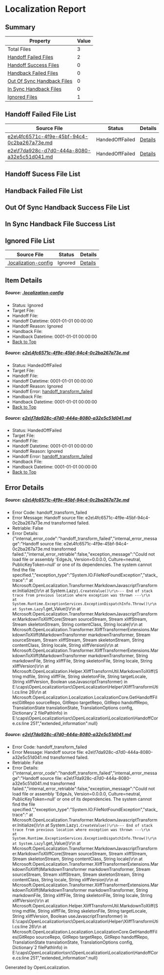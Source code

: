 # <a name='report-top'></a> Localization Report

## Summary
 Property | Value 
 -------- | ----- 
 Total Files | 3
[ Handoff Failed Files ](#handoff-failed-list)| 2
[ Handoff Success Files ](#handoff-success-list)| 0
[ Handback Failed Files ](#handback-failed-list)| 0
[ Out Of Sync Handback Files ](#outofsync-handback-success-list)| 0
[ In Sync Handback Files ](#insync-handback-success-list)| 0
[ Ignored Files ](#ignored-list)| 1

## <a name='handoff-failed-list'></a> Handoff Failed File List
 Source File | Status | Details 
 ----------- | ------ | ------- 
 [e2e\4fc6571c-4f9e-45bf-94c4-0c2ba267a73e.md](https://github.com/OpenLocalizationTest/oltest/blob/c6da3cfa8f980cac4c0a429afee6fb4ef15a62b7/e2e/4fc6571c-4f9e-45bf-94c4-0c2ba267a73e.md) | HandedOffFailed | [Details](#c4f57c0f572f7bfe9cc6dbeedd0648084d844a721)
 [e2e\f7da928c-d7d0-444a-8080-a32e5c51d041.md](https://github.com/OpenLocalizationTest/oltest/blob/c6da3cfa8f980cac4c0a429afee6fb4ef15a62b7/e2e/f7da928c-d7d0-444a-8080-a32e5c51d041.md) | HandedOffFailed | [Details](#8cfe007d748623d7a83ccb6dc41eae1863be220b2)

## <a name='handoff-success-list'></a> Handoff Sucess File List

## <a name='handback-failed-list'></a> Handback Failed File List

## <a name='outofsync-handback-success-list'></a> Out Of Sync Handback Success File List

## <a name='insync-handback-success-list'></a> In Sync Handback File Success List

## <a name='ignored-list'></a> Ignored File List
 Source File | Status | Details 
 ----------- | ------ | ------- 
 [.localization-config](https://github.com/OpenLocalizationTest/oltest/blob/c6da3cfa8f980cac4c0a429afee6fb4ef15a62b7/.localization-config) | Ignored | [Details](#e4725be8631cbe979bbe0fa8b97cd75f1fd41d4d0)

## Item Details
##### <a name='e4725be8631cbe979bbe0fa8b97cd75f1fd41d4d0'></a> Source: [.localization-config](https://github.com/OpenLocalizationTest/oltest/blob/c6da3cfa8f980cac4c0a429afee6fb4ef15a62b7/.localization-config)
* Status: Ignored
* Target File: 
* Handoff File: 
* Handoff Datetime: 0001-01-01 00:00:00
* Handoff Reason: Ignored
* Handback File: 
* Handback Datetime: 0001-01-01 00:00:00
* [Back to Top](#report-top)

##### <a name='c4f57c0f572f7bfe9cc6dbeedd0648084d844a721'></a> Source: [e2e\4fc6571c-4f9e-45bf-94c4-0c2ba267a73e.md](https://github.com/OpenLocalizationTest/oltest/blob/c6da3cfa8f980cac4c0a429afee6fb4ef15a62b7/e2e/4fc6571c-4f9e-45bf-94c4-0c2ba267a73e.md)
* Status: HandedOffFailed
* Target File: 
* Handoff File: 
* Handoff Datetime: 0001-01-01 00:00:00
* Handoff Reason: Ignored
* Handoff Error: [handoff_transform_failed](#c4f57c0f572f7bfe9cc6dbeedd0648084d844a721handoff_transform_failed)
* Handback File: 
* Handback Datetime: 0001-01-01 00:00:00
* [Back to Top](#report-top)

##### <a name='8cfe007d748623d7a83ccb6dc41eae1863be220b2'></a> Source: [e2e\f7da928c-d7d0-444a-8080-a32e5c51d041.md](https://github.com/OpenLocalizationTest/oltest/blob/c6da3cfa8f980cac4c0a429afee6fb4ef15a62b7/e2e/f7da928c-d7d0-444a-8080-a32e5c51d041.md)
* Status: HandedOffFailed
* Target File: 
* Handoff File: 
* Handoff Datetime: 0001-01-01 00:00:00
* Handoff Reason: Ignored
* Handoff Error: [handoff_transform_failed](#8cfe007d748623d7a83ccb6dc41eae1863be220b2handoff_transform_failed)
* Handback File: 
* Handback Datetime: 0001-01-01 00:00:00
* [Back to Top](#report-top)


## Error Details
##### <a name='c4f57c0f572f7bfe9cc6dbeedd0648084d844a721handoff_transform_failed'></a> Source: [e2e\4fc6571c-4f9e-45bf-94c4-0c2ba267a73e.md](#c4f57c0f572f7bfe9cc6dbeedd0648084d844a721)
* Error Code: handoff_transform_failed
* Error Message: Handoff source file: e2e\4fc6571c-4f9e-45bf-94c4-0c2ba267a73e.md transformed failed.
* Retriable: False
* Error Details: {"internal_error_code":"handoff_transform_failed","internal_error_message":"Handoff source file: e2e\\4fc6571c-4f9e-45bf-94c4-0c2ba267a73e.md transformed failed.","internal_error_retriable":false,"exception_message":"Could not load file or assembly 'EdgeJs, Version=0.0.0.0, Culture=neutral, PublicKeyToken=null' or one of its dependencies. The system cannot find the file specified.","exception_type":"System.IO.FileNotFoundException","stack_trace":"   at Microsoft.OpenLocalization.Transformer.MarkdownJavascriptTransformer.Initialize()\r\n   at System.Lazy`1.CreateValue()\r\n--- End of stack trace from previous location where exception was thrown ---\r\n   at System.Runtime.ExceptionServices.ExceptionDispatchInfo.Throw()\r\n   at System.Lazy`1.get_Value()\r\n   at Microsoft.OpenLocalization.Transformer.MarkdownJavascriptTransformer.MarkdownToXliffCore(Stream sourceStream, Stream xliffStream, Stream skeletonStream, String contentClass, String locale)\r\n   at Microsoft.OpenLocalization.Transformer.XliffTransformerExtensions.MarkdownToXliff(IMarkdownTransformer markdownTransformer, Stream sourceStream, Stream xliffStream, Stream skeletonStream, String contentClass, String locale, String xliffVersion)\r\n   at Microsoft.OpenLocalization.Transformer.XliffTransformerExtensions.MarkdownToXliff(IMarkdownTransformer markdownTransformer, String markdownFile, String xliffFile, String skeletonFile, String locale, String xliffVersion)\r\n   at Microsoft.OpenLocalization.Helper.XliffTransformUtil.MarkdownToXliff(String mdfile, String xliffFile, String skeletonFile, String targetLocale, String xliffVersion, Boolean useJavascriptTransformer) in E:\\caps\\OpenLocalization\\src\\OpenLocalization\\Helper\\XliffTransformUtil.cs:line 26\r\n   at Microsoft.OpenLocalization.Localization.LocalizationCore.GetHandoffFiles(GitRepo sourceRepo, GitRepo targetRepo, GitRepo handoffRepo, TranslationState translationState, TranslationOptions config, Dictionary`2 filePathInfo) in E:\\caps\\OpenLocalization\\src\\OpenLocalization\\Localization\\HandoffCore.cs:line 251","extended_information":null}

##### <a name='8cfe007d748623d7a83ccb6dc41eae1863be220b2handoff_transform_failed'></a> Source: [e2e\f7da928c-d7d0-444a-8080-a32e5c51d041.md](#8cfe007d748623d7a83ccb6dc41eae1863be220b2)
* Error Code: handoff_transform_failed
* Error Message: Handoff source file: e2e\f7da928c-d7d0-444a-8080-a32e5c51d041.md transformed failed.
* Retriable: False
* Error Details: {"internal_error_code":"handoff_transform_failed","internal_error_message":"Handoff source file: e2e\\f7da928c-d7d0-444a-8080-a32e5c51d041.md transformed failed.","internal_error_retriable":false,"exception_message":"Could not load file or assembly 'EdgeJs, Version=0.0.0.0, Culture=neutral, PublicKeyToken=null' or one of its dependencies. The system cannot find the file specified.","exception_type":"System.IO.FileNotFoundException","stack_trace":"   at Microsoft.OpenLocalization.Transformer.MarkdownJavascriptTransformer.Initialize()\r\n   at System.Lazy`1.CreateValue()\r\n--- End of stack trace from previous location where exception was thrown ---\r\n   at System.Runtime.ExceptionServices.ExceptionDispatchInfo.Throw()\r\n   at System.Lazy`1.get_Value()\r\n   at Microsoft.OpenLocalization.Transformer.MarkdownJavascriptTransformer.MarkdownToXliffCore(Stream sourceStream, Stream xliffStream, Stream skeletonStream, String contentClass, String locale)\r\n   at Microsoft.OpenLocalization.Transformer.XliffTransformerExtensions.MarkdownToXliff(IMarkdownTransformer markdownTransformer, Stream sourceStream, Stream xliffStream, Stream skeletonStream, String contentClass, String locale, String xliffVersion)\r\n   at Microsoft.OpenLocalization.Transformer.XliffTransformerExtensions.MarkdownToXliff(IMarkdownTransformer markdownTransformer, String markdownFile, String xliffFile, String skeletonFile, String locale, String xliffVersion)\r\n   at Microsoft.OpenLocalization.Helper.XliffTransformUtil.MarkdownToXliff(String mdfile, String xliffFile, String skeletonFile, String targetLocale, String xliffVersion, Boolean useJavascriptTransformer) in E:\\caps\\OpenLocalization\\src\\OpenLocalization\\Helper\\XliffTransformUtil.cs:line 26\r\n   at Microsoft.OpenLocalization.Localization.LocalizationCore.GetHandoffFiles(GitRepo sourceRepo, GitRepo targetRepo, GitRepo handoffRepo, TranslationState translationState, TranslationOptions config, Dictionary`2 filePathInfo) in E:\\caps\\OpenLocalization\\src\\OpenLocalization\\Localization\\HandoffCore.cs:line 251","extended_information":null}


Generated by OpenLocalization.

